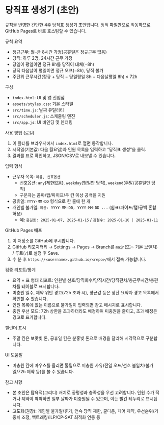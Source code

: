 # 당직표 생성기 (초안)

규칙을 반영한 간단한 4주 당직표 생성기 초안입니다. 정적 파일만으로 작동하므로 GitHub Pages로 바로 호스팅할 수 있습니다.

규칙 요약
- 정규근무: 월–금 8시간 가정(공휴일은 정규근무 없음)
- 당직: 하루 2명, 24시간 근무 가정
- 당일이 평일이면 정규 8h를 당직이 대체(−8h)
- 당직 다음날이 평일이면 정규 오프(−8h), 당직 불가
- 주단위 근무시간(정규 + 당직 − 당일평일 8h − 다음날평일 8h) ≤ 72h

구성
- `index.html`: UI 및 앱 진입점
- `assets/styles.css`: 기본 스타일
- `src/time.js`: 날짜 유틸리티
- `src/scheduler.js`: 스케줄링 엔진
- `src/app.js`: UI 바인딩 및 렌더링

사용 방법 (로컬)
1. 이 폴더를 브라우저에서 `index.html`로 열면 동작합니다.
2. 시작일(기본값: 다음 월요일)과 인원 목록을 입력하고 “당직표 생성”을 클릭.
3. 결과를 표로 확인하고, JSON/CSV로 내보낼 수 있습니다.

입력 형식
- 근무자 목록: `이름, 선호옵션`
  - 선호옵션: `any`(제한없음), `weekday`(평일만 당직), `weekend`(주말/공휴일만 당직)
  - 구분자는 콤마/탭/파이프/두 칸 이상 공백을 지원
- 공휴일: `YYYY-MM-DD` 형식으로 한 줄에 한 개
- 개인별 불가일: `이름: YYYY-MM-DD, YYYY-MM-DD ...` (쉼표/파이프/탭/공백 혼합 허용)
  - 예: `홍길동: 2025-01-07, 2025-01-15` / `김철수: 2025-01-10 | 2025-01-11`

GitHub Pages 배포
1. 이 저장소를 GitHub에 푸시합니다.
2. GitHub 리포지터리 → Settings → Pages → Branch를 `main`(또는 기본 브랜치) / 루트(`/`)로 설정 후 Save.
3. 수 분 후 `https://<username>.github.io/<repo>/`에서 접속 가능합니다.

검증 리포트/통계
- 요약 + 표 형태 리포트: 인원별 선호/당직회수/당직시간/당직편차/총근무시간/총편차를 테이블로 표시합니다.
- 미충원 일수, 제약 위반 경고(72h 초과 시), 평균값 등은 상단 요약과 경고 목록에서 확인할 수 있습니다.
- 인원 목록에 없는 이름으로 불가일이 입력되면 참고 메시지로 표시합니다.
- 충원 우선 모드: 72h 상한을 초과하더라도 배정하여 미충원을 줄이고, 초과 배정은 경고로 표기합니다.

캘린더 표시
- 주말 칸은 보랏빛 톤, 공휴일 칸은 분홍빛 톤으로 배경을 달리해 시각적으로 구분합니다.

UI 도움말
- 미충원 칸에 마우스를 올리면 툴팁으로 미충원 사유(전일 오프/선호 불일치/불가일/72h 제약 등)를 볼 수 있습니다.

참고 사항
- 본 초안은 탐욕적(그리디) 배치로 공평성과 충족성을 우선 고려합니다. 인원 수가 적거나 제약이 빡빡하면 일부 날짜가 미충원될 수 있으며, 이는 빨간 테두리로 표시됩니다.
- 고도화(권장): 개인별 불가일/휴가, 연속 당직 제한, 쿨다운, 페어 제약, 우선순위/가중치 조정, 백트래킹/ILP/CP-SAT 최적화 연동 등
